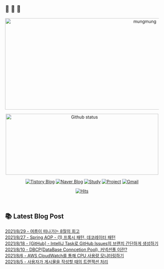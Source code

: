 ## 🐔 🐝 🐜


<p align="center">
 <img width="900" height="300" alt="mungmung" src="https://user-images.githubusercontent.com/50076031/118226149-615b6700-b4c1-11eb-8252-6c7aa5f0a5bb.gif">
</p>
<p align="center"> 
  <img width="500" height="200" alt="Github status" src="https://github-readme-stats.vercel.app/api?username=JuHyun419&count_private=true&theme=radical">
</p>

<div align=center>
  
  [![Tistory Blog](http://img.shields.io/badge/-Tistory%20Blog-blue?style=flat&logo=Blogger&link=https://zzang9ha.tistory.com/)](https://zzang9ha.tistory.com/) 
  [![Naver Blog](http://img.shields.io/badge/-Naver%20Blog-green?style=flat&logo=Blogger&link=https://blog.naver.com/zzang9ha)](https://blog.naver.com/zzang9ha) 
  [![Study](http://img.shields.io/badge/-Study%20-655ced?style=flat&logo=github&link=https://github.com/JuHyun419/study)](https://github.com/JuHyun419/study) 
  [![Project](http://img.shields.io/badge/-Project-ff69b4?style=flat&logo=github&link=https://github.com/jh-project-repo)](https://github.com/jh-project-repo) 
  [![Gmail](http://img.shields.io/badge/Gmail-important?style=flat&logo=Gmail&link=mailto:zzang9haha@gmail.com)](mailto:zzang9haha@gmail.com) 

</div>

<div align=center>
 
[![Hits](https://hits.seeyoufarm.com/api/count/incr/badge.svg?url=https%3A%2F%2Fgithub.com%2FJuHyun419&count_bg=%2379C83D&title_bg=%23555555&icon=&icon_color=%23E7E7E7&title=hits&edge_flat=false)](https://hits.seeyoufarm.com)
 
</div>
 
<br>
 
## 📚 Latest Blog Post

[2021/8/29 - 여름이 떠나가는 8월의 회고](https://zzang9ha.tistory.com/379) <br/>
[2021/8/27 - Spring AOP - (1) 프록시 패턴, 데코레이터 패턴](https://zzang9ha.tistory.com/378) <br/>
[2021/8/18 - [GitHub] - IntelliJ Task로 GitHub Issues의 브랜치 간단하게 생성하기](https://zzang9ha.tistory.com/377) <br/>
[2021/8/10 - DBCP(DataBase Conncetion Pool), 커넥션풀 이란?](https://zzang9ha.tistory.com/376) <br/>
[2021/8/6 - AWS CloudWatch를 통해 CPU 사용량 모니터링하기](https://zzang9ha.tistory.com/375) <br/>
[2021/8/5 - 사용자가 게시물을 작성할 때의 트랜잭션 처리](https://zzang9ha.tistory.com/374) <br/>
